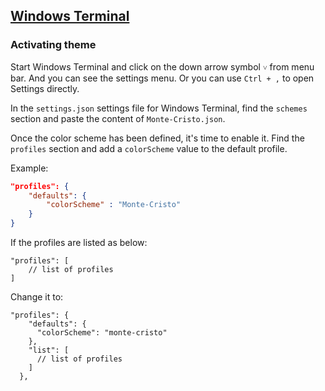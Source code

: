 ## [Windows Terminal](https://github.com/microsoft/terminal)

### Activating theme

Start Windows Terminal and click on the down arrow symbol `˅` from menu bar. And you can see the settings menu. Or you can use `Ctrl + ,` to open Settings directly.

In the `settings.json` settings file for Windows Terminal, find the `schemes` section and paste the content of `Monte-Cristo.json`.

Once the color scheme has been defined, it's time to enable it. Find the `profiles` section and add a `colorScheme` value to the default profile.

Example:

```json
"profiles": {
    "defaults": {
        "colorScheme" : "Monte-Cristo"
    }
}
```

If the profiles are listed as below:

```jsonc
"profiles": [
    // list of profiles
]
```

Change it to:

```jsonc
"profiles": {
    "defaults": {
      "colorScheme": "monte-cristo"
    },
    "list": [
      // list of profiles
    ]
  },
```
